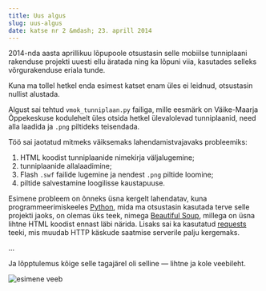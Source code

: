 ```yaml
---
title: Uus algus
slug: uus-algus
date: katse nr 2 &mdash; 23. aprill 2014
---
```


2014-nda aasta aprillikuu lõpupoole otsustasin selle mobiilse tunniplaani 
rakenduse projekti uuesti ellu äratada ning ka lõpuni viia, kasutades selleks
võrgurakenduse eriala tunde.

Kuna ma tollel hetkel enda esimest katset enam üles ei leidnud, otsustasin
nullist alustada.

Algust sai tehtud `vmok_tunniplaan.py` failiga, mille eesmärk on Väike-Maarja
Õppekeskuse kodulehelt üles otsida hetkel ülevalolevad tunniplaanid, need alla laadida ja `.png` piltideks teisendada.

Töö sai jaotatud mitmeks väiksemaks lahendamistvajavaks probleemiks:
1. HTML koodist tunniplaanide nimekirja väljalugemine;
2. tunniplaanide allalaadimine;
3. Flash `.swf` failide lugemine ja nendest `.png` piltide loomine;
4. piltide salvestamine loogilisse kaustapuuse.

Esimene probleem on õnneks üsna kergelt lahendatav, kuna programmeerimiskeeles
[Python][1], mida ma otsustasin kasutada terve selle projekti jaoks,
on olemas üks teek, nimega [Beautiful Soup][2], millega on üsna lihtne 
HTML koodist ennast läbi närida. Lisaks sai ka kasutatud [requests][3] teeki,
mis muudab HTTP käskude saatmise serverile palju kergemaks.

<script src="https://gist.github.com/arti95/6fb56a63ad90ae349725.js"></script>


...


Ja lõpptulemus kõige selle tagajärel oli selline &mdash; lihtne ja kole veebileht.

![esimene veeb](http://i.imgur.com/PdgG9wd.png)

[1]: https://www.python.org/ "Python programeerimiskeele koduleht"
[2]: http://www.crummy.com/software/BeautifulSoup/ "Beautiful Soup Python teegi koduleht"
[3]: http://docs.python-requests.org/ "Requests: HTTP for Humans"

